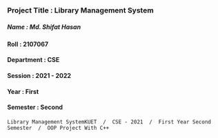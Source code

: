 ### Project Title :  Library Management System 

##### Name       :  Md. Shifat Hasan
#### Roll       :  2107067
#### Department :  CSE
#### Session    :  2021 - 2022
#### Year       :  First
#### Semester   :  Second

`Library Management SystemKUET  /  CSE - 2021  /  First Year Second Semester  /  OOP Project With C++`
